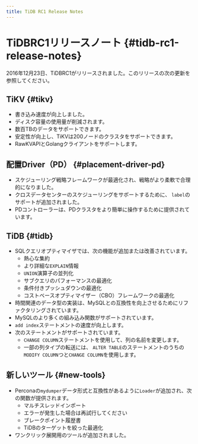 ```yaml
---
title: TiDB RC1 Release Notes
---
```


# TiDBRC1リリースノート {#tidb-rc1-release-notes}

2016年12月23日、TiDBRC1がリリースされました。このリリースの次の更新を参照してください。

## TiKV {#tikv}

-   書き込み速度が向上しました。
-   ディスク容量の使用量が削減されます。
-   数百TBのデータをサポートできます。
-   安定性が向上し、TiKVは200ノードのクラスタをサポートできます。
-   RawKVAPIとGolangクライアントをサポートします。

## 配置Driver（PD） {#placement-driver-pd}

-   スケジューリング戦略フレームワークが最適化され、戦略がより柔軟で合理的になりました。
-   クロスデータセンターのスケジューリングをサポートするために、 `label`のサポートが追加されました。
-   PDコントローラーは、PDクラスタをより簡単に操作するために提供されています。

## TiDB {#tidb}

-   SQLクエリオプティマイザでは、次の機能が追加または改善されています。
    -   熱心な集約
    -   より詳細な`EXPLAIN`情報
    -   `UNION`演算子の並列化
    -   サブクエリのパフォーマンスの最適化
    -   条件付きプッシュダウンの最適化
    -   コストベースオプティマイザー（CBO）フレームワークの最適化
-   時間関連のデータ型の実装は、MySQLとの互換性を向上させるためにリファクタリングされています。
-   MySQLのより多くの組み込み関数がサポートされています。
-   `add index`ステートメントの速度が向上します。
-   次のステートメントがサポートされています。
    -   `CHANGE COLUMN`ステートメントを使用して、列の名前を変更します。
    -   一部の列タイプの転送には、 `ALTER TABLE`のステートメントのうちの`MODIFY COLUMN`つと`CHANGE COLUMN`を使用します。

## 新しいツール {#new-tools}

-   Perconaの`mydumper`データ形式と互換性があるように`Loader`が追加され、次の関数が提供されます。
    -   マルチスレッドインポート
    -   エラーが発生した場合は再試行してください
    -   ブレークポイント履歴書
    -   TiDBのターゲットを絞った最適化
-   ワンクリック展開用のツールが追加されました。
